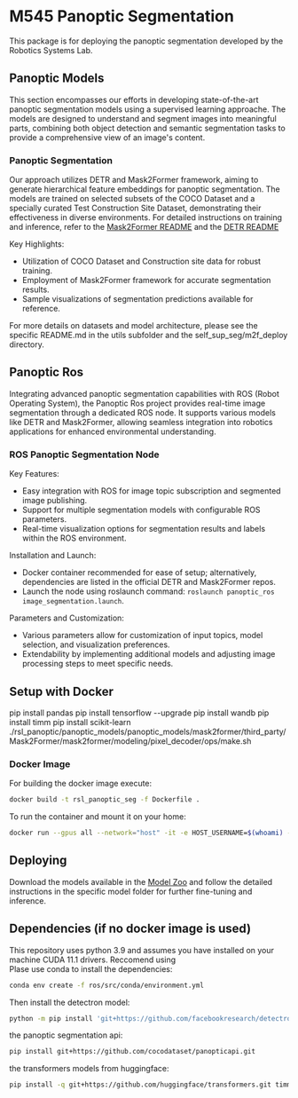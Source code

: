 # M545 Panoptic Segmentation

This package is for deploying the panoptic segmentation developed by the Robotics Systems Lab.

## Panoptic Models 

This section encompasses our efforts in developing state-of-the-art panoptic segmentation models using a supervised learning approache. The models are designed to understand and segment images into meaningful parts, combining both object detection and semantic segmentation tasks to provide a comprehensive view of an image's content.

### Panoptic Segmentation

Our approach utilizes DETR and Mask2Former framework, aiming to generate hierarchical feature embeddings for panoptic segmentation. The models are trained on selected subsets of the COCO Dataset and a specially curated Test Construction Site Dataset, demonstrating their effectiveness in diverse environments. For detailed instructions on training and inference, refer to the [Mask2Former README](panoptic_models/panoptic_models/mask2former/README.md) and the [DETR README](panoptic_model/panoptic_models/detr/README.md) 

Key Highlights:
- Utilization of COCO Dataset and Construction site data for robust training.
- Employment of Mask2Former framework for accurate segmentation results.
- Sample visualizations of segmentation predictions available for reference.

For more details on datasets and model architecture, please see the specific README.md in the utils subfolder and the self_sup_seg/m2f_deploy directory.

## Panoptic Ros 

Integrating advanced panoptic segmentation capabilities with ROS (Robot Operating System), the Panoptic Ros project provides real-time image segmentation through a dedicated ROS node. It supports various models like DETR and Mask2Former, allowing seamless integration into robotics applications for enhanced environmental understanding.

### ROS Panoptic Segmentation Node

Key Features:
- Easy integration with ROS for image topic subscription and segmented image publishing.
- Support for multiple segmentation models with configurable ROS parameters.
- Real-time visualization options for segmentation results and labels within the ROS environment.

Installation and Launch:
- Docker container recommended for ease of setup; alternatively, dependencies are listed in the official DETR and Mask2Former repos.
- Launch the node using roslaunch command: `roslaunch panoptic_ros image_segmentation.launch`.

Parameters and Customization:
- Various parameters allow for customization of input topics, model selection, and visualization preferences.
- Extendability by implementing additional models and adjusting image processing steps to meet specific needs.

## Setup with Docker

pip install pandas
pip install tensorflow --upgrade
pip install wandb 
pip install timm
pip install scikit-learn
./rsl_panoptic/panoptic_models/panoptic_models/mask2former/third_party/Mask2Former/mask2former/modeling/pixel_decoder/ops/make.sh

### Docker Image

For building the docker image execute:
```bash
docker build -t rsl_panoptic_seg -f Dockerfile .
```
To run the container and mount it on your home:
```bash
docker run --gpus all --network="host" -it -e HOST_USERNAME=$(whoami) -e HOST_UID=$(id -u) -e HOST_GID=$(id -g) -v /home/$(whoami):/home/$(whoami) rsl_panoptic_seg
```

## Deploying

Download the models available in the [Model Zoo](MODEL_ZOO.md) and follow the detailed instructions in the specific model folder for further fine-tuning and inference.

## Dependencies (if no docker image is used)

This repository uses python 3.9 and assumes you have installed on your machine CUDA 11.1 drivers. Reccomend using  
Plase use conda to install the dependencies: 
```bash
conda env create -f ros/src/conda/environment.yml
```
Then install the detectron model: 
```bash 
python -m pip install 'git+https://github.com/facebookresearch/detectron2.git'
```
the panoptic segmentation api:
```bash
pip install git+https://github.com/cocodataset/panopticapi.git
```
the transformers models from huggingface:
```bash
pip install -q git+https://github.com/huggingface/transformers.git timm
```
